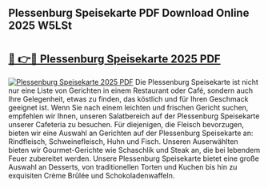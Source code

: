 ## Plessenburg Speisekarte PDF Download Online 2025 W5LSt

# <h2><a href="http://gc61wri.nevu.top/?p=Plessenburg+Speisekarte">🔗 👉🔴 Plessenburg Speisekarte 2025 PDF</a></h2>

[![Plessenburg Speisekarte 2025 PDF](https://i.imgur.com/dBaPXMq.png)](http://gc61wri.nevu.top/?p=Plessenburg+Speisekarte)
Die Plessenburg Speisekarte ist nicht nur eine Liste von Gerichten in einem Restaurant oder Café, sondern auch Ihre Gelegenheit, etwas zu finden, das köstlich und für Ihren Geschmack geeignet ist. Wenn Sie nach einem leichten und frischen Gericht suchen, empfehlen wir Ihnen, unseren Salatbereich auf der Plessenburg Speisekarte unserer Cafeteria zu besuchen. Für diejenigen, die Fleisch bevorzugen, bieten wir eine Auswahl an Gerichten auf der Plessenburg Speisekarte an: Rindfleisch, Schweinefleisch, Huhn und Fisch. Unseren Auserwählten bieten wir Gourmet-Gerichte wie Schaschlik und Steak an, die bei lebendem Feuer zubereitet werden. Unsere Plessenburg Speisekarte bietet eine große Auswahl an Desserts, von traditionellen Torten und Kuchen bis hin zu exquisiten Crème Brûlée und Schokoladenwaffeln.
